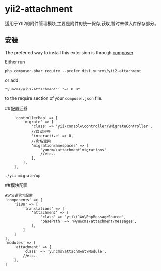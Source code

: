# yii2-attachment
适用于YII2的附件管理模块,主要是附件的统一保存,获取,暂时未做入库保存部分。

安装
----

The preferred way to install this extension is through [composer](http://getcomposer.org/download/).

Either run

```
php composer.phar require --prefer-dist yuncms/yii2-attachment
```

or add

```
"yuncms/yii2-attachment": "~1.0.0"
```

to the require section of your `composer.json` file.

##配置迁移

````
    'controllerMap' => [
        'migrate' => [
            'class' => 'yii\console\controllers\MigrateController',
			//自动应答
            'interactive' => 0,
			//命名空间
			'migrationNamespaces' => [
                'yuncms\attachment\migrations',
                //etc..
            ],
        ],
    ],
````

````
./yii migrate/up
````

##模块配置

````
#定义语言包配置
'components' => [
    'i18n' => [
        'translations' => [
            'attachment' => [
                'class' => 'yii\i18n\PhpMessageSource',
                'basePath' => '@yuncms/attachment/messages',
            ],
        ]
    ]
],
'modules' => [
    'attachment' => [
        'class' => 'yuncms\attachment\Module',
        //etc..
    ],
]
````